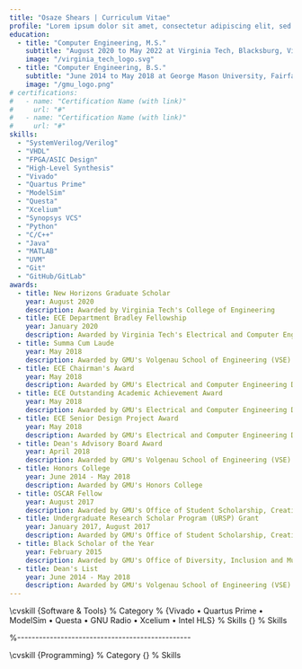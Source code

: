 ```yaml
---
title: "Osaze Shears | Curriculum Vitae"
profile: "Lorem ipsum dolor sit amet, consectetur adipiscing elit, sed do eiusmod tempor incididunt ut labore et dolore magna aliqua. Ut enim ad minim veniam, quis nostrud exercitation ullamco laboris nisi ut aliquip ex ea commodo consequat. Duis aute irure dolor in reprehenderit in voluptate velit esse cillum dolore eu fugiat nulla pariatur. Excepteur sint occaecat cupidatat non proident, sunt in culpa qui officia deserunt mollit anim id est laborum."
education:
  - title: "Computer Engineering, M.S."
    subtitle: "August 2020 to May 2022 at Virginia Tech, Blacksburg, Virginia"
    image: "/virginia_tech_logo.svg"
  - title: "Computer Engineering, B.S."
    subtitle: "June 2014 to May 2018 at George Mason University, Fairfax, Virginia"
    image: "/gmu_logo.png"
# certifications:
#   - name: "Certification Name (with link)"
#     url: "#"
#   - name: "Certification Name (with link)"
#     url: "#"
skills:
  - "SystemVerilog/Verilog"
  - "VHDL"
  - "FPGA/ASIC Design"
  - "High-Level Synthesis"
  - "Vivado"
  - "Quartus Prime"
  - "ModelSim"
  - "Questa"
  - "Xcelium"
  - "Synopsys VCS"
  - "Python"
  - "C/C++"
  - "Java"
  - "MATLAB"
  - "UVM"
  - "Git"
  - "GitHub/GitLab"
awards:
  - title: New Horizons Graduate Scholar
    year: August 2020
    description: Awarded by Virginia Tech's College of Engineering 
  - title: ECE Department Bradley Fellowship
    year: January 2020
    description: Awarded by Virginia Tech's Electrical and Computer Engineering Department
  - title: Summa Cum Laude
    year: May 2018
    description: Awarded by GMU's Volgenau School of Engineering (VSE)
  - title: ECE Chairman's Award
    year: May 2018
    description: Awarded by GMU's Electrical and Computer Engineering Department's
  - title: ECE Outstanding Academic Achievement Award
    year: May 2018
    description: Awarded by GMU's Electrical and Computer Engineering Department's
  - title: ECE Senior Design Project Award
    year: May 2018
    description: Awarded by GMU's Electrical and Computer Engineering Department's  for Project LENS
  - title: Dean's Advisory Board Award
    year: April 2018
    description: Awarded by GMU's Volgenau School of Engineering (VSE) for Project LENS
  - title: Honors College
    year: June 2014 - May 2018
    description: Awarded by GMU's Honors College
  - title: OSCAR Fellow
    year: August 2017
    description: Awarded by GMU's Office of Student Scholarship, Creative Activities and Research (OSCAR)
  - title: Undergraduate Research Scholar Program (URSP) Grant
    year: January 2017, August 2017
    description: Awarded by GMU's Office of Student Scholarship, Creative Activities and Research (OSCAR)
  - title: Black Scholar of the Year
    year: February 2015
    description: Awarded by GMU's Office of Diversity, Inclusion and Multicultural Education (ODIME)
  - title: Dean's List
    year: June 2014 - May 2018
    description: Awarded by GMU's Volgenau School of Engineering (VSE)
---
```



\cvskill
{Software \& Tools} % Category
% {Vivado • Quartus Prime • ModelSim • Questa • GNU Radio • Xcelium • Intel HLS} % Skills
{} % Skills

%------------------------------------------------

\cvskill
{Programming} % Category
{} % Skills
